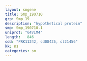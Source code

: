 ```yaml
---
layout: smgene
title: Smp_190710
grp: Smp_19
description: "hypothetical protein"
smp: Smp_190710.1
uniprot: "G4VLM4"
length:   846
cdd: "PRK11242, cd08425, cl21456"
kk: ns
categories: sm
---
```


